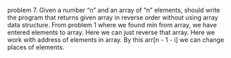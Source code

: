 problem 7. Given a number “n” and an array of “n” elements,
should write the program that returns given array in reverse order
without using array data structure. From problem 1 where we found min from array, we have entered elements to array.
Here we can just reverse that array. Here we work with address of elements in array.
By this arr[n - 1 - i] we can change places of elements.